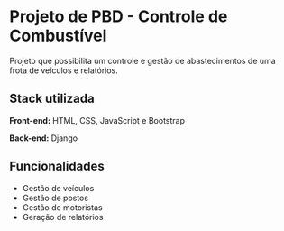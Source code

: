 # Projeto de PBD - Controle de Combustível

Projeto que possibilita um controle e gestão de abastecimentos de uma frota de veículos e relatórios.


## Stack utilizada

**Front-end:** HTML, CSS, JavaScript e Bootstrap

**Back-end:** Django


## Funcionalidades

- Gestão de veículos
- Gestão de postos
- Gestão de motoristas
- Geração de relatórios

